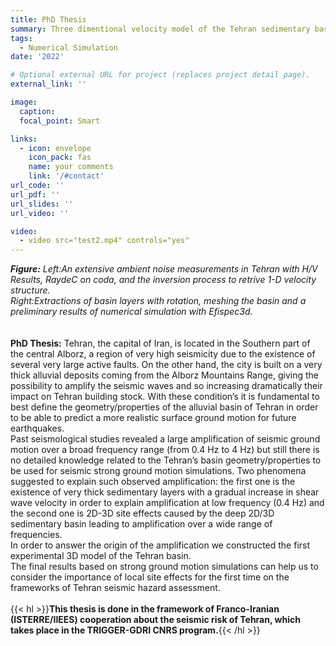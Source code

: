 ```yaml
---
title: PhD Thesis
summary: Three dimentional velocity model of the Tehran sedimentary basin, impact on seismic risk assessment.
tags:
  - Numerical Simulation
date: '2022'

# Optional external URL for project (replaces project detail page).
external_link: ''

image:
  caption: 
  focal_point: Smart

links:
  - icon: envelope
    icon_pack: fas
    name: your comments
    link: '/#contact'
url_code: ''
url_pdf: ''
url_slides: ''
url_video: ''

video: 
  - video src="test2.mp4" controls="yes"
---
```

**_Figure:_**  _Left:An extensive ambient noise measurements in Tehran with H/V Results, RaydeC on coda, and the inversion process to retrive 1-D velocity structure._<br />
_Right:Extractions of basin layers with rotation, meshing the basin and a preliminary results of numerical simulation with Efispec3d._<br />
<br />
<br />
**PhD Thesis:**  Tehran, the capital of Iran, is located in the Southern part of the central Alborz, a region of very high seismicity due to the existence of several very large active faults. On the other hand, the city is built on a very thick alluvial deposits coming from the Alborz Mountains Range, giving the possibility to amplify the seismic waves and so increasing dramatically their impact on Tehran building stock. With these condition’s it is fundamental to best define the geometry/properties of the alluvial basin of Tehran in order to be able to predict a more realistic surface ground motion for future earthquakes.<br />
Past seismological studies revealed a large amplification of seismic ground motion over a broad frequency range (from 0.4 Hz to 4 Hz) but still there is no detailed knowledge related to the Tehran’s basin geometry/properties to be used for seismic strong ground motion simulations. Two phenomena suggested to explain such observed amplification: the first one is the existence of very thick sedimentary layers with a gradual increase in shear wave velocity in order to explain amplification at low frequency (0.4 Hz) and the second one is 2D-3D site effects caused by the deep 2D/3D sedimentary basin leading to amplification over a wide range of frequencies.<br />
In order to answer the origin of the amplification we constructed the first experimental 3D model of the Tehran basin.<br />
The final results based on strong ground motion simulations can help us to consider the importance of local site effects for the first time on the frameworks of Tehran seismic hazard assessment.<br />
<br />
{{< hl >}}**This thesis is done in the framework of Franco-Iranian (ISTERRE/IIEES) cooperation about the seismic risk of Tehran, which takes place in the TRIGGER-GDRI CNRS program.**{{< /hl >}}<br />
